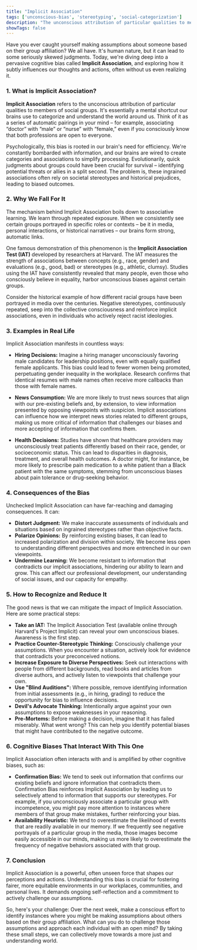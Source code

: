 ```yaml
---
title: "Implicit Association"
tags: ['unconscious-bias', 'stereotyping', 'social-categorization']
description: "The unconscious attribution of particular qualities to members of social groups."
showTags: false
---
```



Have you ever caught yourself making assumptions about someone based on their group affiliation? We all have. It's human nature, but it can lead to some seriously skewed judgments. Today, we're diving deep into a pervasive cognitive bias called **Implicit Association**, and exploring how it subtly influences our thoughts and actions, often without us even realizing it.

### 1. What is Implicit Association?

**Implicit Association** refers to the unconscious attribution of particular qualities to members of social groups. It's essentially a mental shortcut our brains use to categorize and understand the world around us. Think of it as a series of automatic pairings in your mind – for example, associating “doctor” with “male” or “nurse” with “female,” even if you consciously know that both professions are open to everyone.

Psychologically, this bias is rooted in our brain's need for efficiency. We're constantly bombarded with information, and our brains are wired to create categories and associations to simplify processing. Evolutionarily, quick judgments about groups could have been crucial for survival – identifying potential threats or allies in a split second. The problem is, these ingrained associations often rely on societal stereotypes and historical prejudices, leading to biased outcomes.

### 2. Why We Fall For It

The mechanism behind Implicit Association boils down to associative learning. We learn through repeated exposure. When we consistently see certain groups portrayed in specific roles or contexts – be it in media, personal interactions, or historical narratives – our brains form strong, automatic links.

One famous demonstration of this phenomenon is the **Implicit Association Test (IAT)** developed by researchers at Harvard. The IAT measures the strength of associations between concepts (e.g., race, gender) and evaluations (e.g., good, bad) or stereotypes (e.g., athletic, clumsy). Studies using the IAT have consistently revealed that many people, even those who consciously believe in equality, harbor unconscious biases against certain groups.

Consider the historical example of how different racial groups have been portrayed in media over the centuries. Negative stereotypes, continuously repeated, seep into the collective consciousness and reinforce implicit associations, even in individuals who actively reject racist ideologies.

### 3. Examples in Real Life

Implicit Association manifests in countless ways:

*   **Hiring Decisions:** Imagine a hiring manager unconsciously favoring male candidates for leadership positions, even with equally qualified female applicants. This bias could lead to fewer women being promoted, perpetuating gender inequality in the workplace. Research confirms that identical resumes with male names often receive more callbacks than those with female names.

*   **News Consumption:** We are more likely to trust news sources that align with our pre-existing beliefs and, by extension, to view information presented by opposing viewpoints with suspicion. Implicit associations can influence how we interpret news stories related to different groups, making us more critical of information that challenges our biases and more accepting of information that confirms them.

*   **Health Decisions:** Studies have shown that healthcare providers may unconsciously treat patients differently based on their race, gender, or socioeconomic status. This can lead to disparities in diagnosis, treatment, and overall health outcomes. A doctor might, for instance, be more likely to prescribe pain medication to a white patient than a Black patient with the same symptoms, stemming from unconscious biases about pain tolerance or drug-seeking behavior.

### 4. Consequences of the Bias

Unchecked Implicit Association can have far-reaching and damaging consequences. It can:

*   **Distort Judgment:** We make inaccurate assessments of individuals and situations based on ingrained stereotypes rather than objective facts.
*   **Polarize Opinions:** By reinforcing existing biases, it can lead to increased polarization and division within society. We become less open to understanding different perspectives and more entrenched in our own viewpoints.
*   **Undermine Learning:** We become resistant to information that contradicts our implicit associations, hindering our ability to learn and grow. This can affect our professional development, our understanding of social issues, and our capacity for empathy.

### 5. How to Recognize and Reduce It

The good news is that we can mitigate the impact of Implicit Association. Here are some practical steps:

*   **Take an IAT:** The Implicit Association Test (available online through Harvard's Project Implicit) can reveal your own unconscious biases. Awareness is the first step.
*   **Practice Counter-Stereotypic Thinking:** Consciously challenge your assumptions. When you encounter a situation, actively look for evidence that contradicts your preconceived notions.
*   **Increase Exposure to Diverse Perspectives:** Seek out interactions with people from different backgrounds, read books and articles from diverse authors, and actively listen to viewpoints that challenge your own.
*   **Use "Blind Auditions":** Where possible, remove identifying information from initial assessments (e.g., in hiring, grading) to reduce the opportunity for bias to influence decisions.
*   **Devil's Advocate Thinking:** Intentionally argue against your own assumptions to expose weaknesses in your reasoning.
*   **Pre-Mortems:** Before making a decision, imagine that it has failed miserably. What went wrong? This can help you identify potential biases that might have contributed to the negative outcome.

### 6. Cognitive Biases That Interact With This One

Implicit Association often interacts with and is amplified by other cognitive biases, such as:

*   **Confirmation Bias:** We tend to seek out information that confirms our existing beliefs and ignore information that contradicts them. Confirmation Bias reinforces Implicit Association by leading us to selectively attend to information that supports our stereotypes. For example, if you unconsciously associate a particular group with incompetence, you might pay more attention to instances where members of that group make mistakes, further reinforcing your bias.
*   **Availability Heuristic:** We tend to overestimate the likelihood of events that are readily available in our memory. If we frequently see negative portrayals of a particular group in the media, those images become easily accessible in our minds, making us more likely to overestimate the frequency of negative behaviors associated with that group.

### 7. Conclusion

Implicit Association is a powerful, often unseen force that shapes our perceptions and actions. Understanding this bias is crucial for fostering fairer, more equitable environments in our workplaces, communities, and personal lives. It demands ongoing self-reflection and a commitment to actively challenge our assumptions.

So, here's your challenge: Over the next week, make a conscious effort to identify instances where you might be making assumptions about others based on their group affiliation. What can you do to challenge those assumptions and approach each individual with an open mind? By taking these small steps, we can collectively move towards a more just and understanding world.


